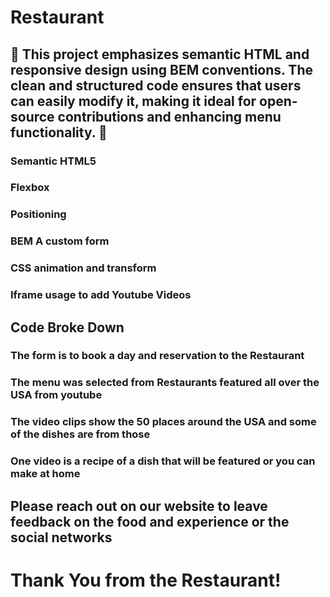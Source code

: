 # Restaurant

## 🚀 This project emphasizes semantic HTML and responsive design using BEM conventions. The clean and structured code ensures that users can easily modify it, making it ideal for open-source contributions and enhancing menu functionality. 🚀

### Semantic HTML5

### Flexbox

### Positioning

### BEM A custom form

### CSS animation and transform

### Iframe usage to add Youtube Videos

## Code Broke Down

### The form is to book a day and reservation to the Restaurant

### The menu was selected from Restaurants featured all over the USA from youtube

### The video clips show the 50 places around the USA and some of the dishes are from those

### One video is a recipe of a dish that will be featured or you can make at home

## Please reach out on our website to leave feedback on the food and experience or the social networks

# Thank You from the Restaurant!
